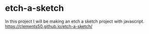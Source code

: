 # etch-a-sketch
In this project I will be making an etch a  sketch project with javascript.
 https://clements50.github.io/etch-a-sketch/
